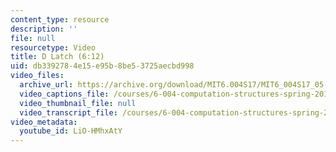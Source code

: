 ```yaml
---
content_type: resource
description: ''
file: null
resourcetype: Video
title: D Latch (6:12)
uid: db339278-4e15-e95b-8be5-3725aecbd998
video_files:
  archive_url: https://archive.org/download/MIT6.004S17/MIT6_004S17_05-02-02_300k.mp4
  video_captions_file: /courses/6-004-computation-structures-spring-2017/1e5125a090e259d5b2b256c23dd1f259_LiO-HMhxAtY.vtt
  video_thumbnail_file: null
  video_transcript_file: /courses/6-004-computation-structures-spring-2017/a7ce4c4f6c8b62e1cceec4bad2cddb16_LiO-HMhxAtY.pdf
video_metadata:
  youtube_id: LiO-HMhxAtY
---
```

